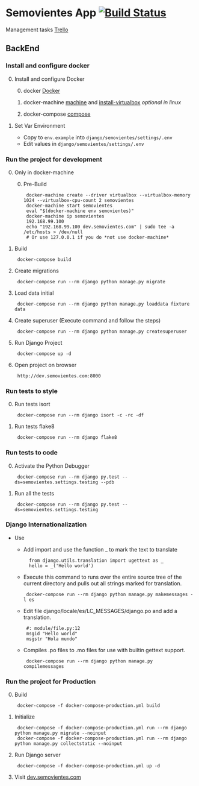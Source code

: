 # Semovientes App [![Build Status](https://travis-ci.org/ebar0n/SI2-Semovientes.svg)](https://travis-ci.org/ebar0n/SI2-Semovientes)

Management tasks [Trello](https://trello.com/b/LuG7sNPO/)

## BackEnd

### Install and configure docker
0. Install and configure Docker

    0. docker [Docker](https://www.docker.com)

    0. docker-machine [machine](https://docs.docker.com/machine/) and [install-virtualbox](https://www.virtualbox.org/wiki/Downloads) *optional in linux* 

    0. docker-compose [compose](https://docs.docker.com/compose/install/)

0. Set Var Environment

    * Copy to `env.example` into `django/semovientes/settings/.env`
    * Edit values in `django/semovientes/settings/.env`

### Run the project for development
0. Only in docker-machine

    0. Pre-Build

            docker-machine create --driver virtualbox --virtualbox-memory 1024 --virtualbox-cpu-count 2 semovientes
            docker-machine start semovientes
            eval "$(docker-machine env semovientes)"
            docker-machine ip semovientes
            192.168.99.100
            echo "192.168.99.100 dev.semovientes.com" | sudo tee -a /etc/hosts > /dev/null
            # Or use 127.0.0.1 if you do *not use docker-machine*

0. Build

        docker-compose build

0. Create migrations

        docker-compose run --rm django python manage.py migrate

0. Load data initial

        docker-compose run --rm django python manage.py loaddata fixture data

0. Create superuser (Execute command and follow the steps)
    
        docker-compose run --rm django python manage.py createsuperuser

0. Run Django Project
        
        docker-compose up -d 
	    
0. Open project on browser
	    
        http://dev.semovientes.com:8000

### Run tests to style

0. Run tests isort

        docker-compose run --rm django isort -c -rc -df

0. Run tests flake8

        docker-compose run --rm django flake8

### Run tests to code

0. Activate the Python Debugger

        docker-compose run --rm django py.test --ds=semovientes.settings.testing --pdb

0. Run all the tests

        docker-compose run --rm django py.test --ds=semovientes.settings.testing

### Django Internationalization

* Use
    
    * Add import and use the function _ to mark the text to translate
            
            from django.utils.translation import ugettext as _
            hello = _('Hello world')
            
    *  Execute this command to runs over the entire source tree of the current directory and pulls out all strings marked for translation.
            
            docker-compose run --rm django python manage.py makemessages -l es
           
    *  Edit file django/locale/es/LC_MESSAGES/django.po and add a translation.
            
            #: module/file.py:12
            msgid "Hello world"
            msgstr "Hola mundo"
    
    *  Compiles .po files to .mo files for use with builtin gettext support.
            
            docker-compose run --rm django python manage.py compilemessages

### Run the project for Production

0. Build

        docker-compose -f docker-compose-production.yml build

0. Initialize

        docker-compose -f docker-compose-production.yml run --rm django python manage.py migrate --noinput
        docker-compose -f docker-compose-production.yml run --rm django python manage.py collectstatic --noinput

0. Run Django server

        docker-compose -f docker-compose-production.yml up -d

0. Visit [dev.semovientes.com](http://dev.semovientes.com/)
